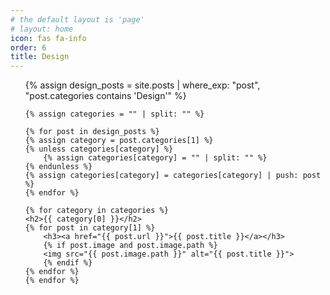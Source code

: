 ```yaml
---
# the default layout is 'page'
# layout: home
icon: fas fa-info
order: 6
title: Design
---
```


<ul>
    {% assign design_posts = site.posts | where_exp: "post", "post.categories contains 'Design'" %}

    {% assign categories = "" | split: "" %}

    {% for post in design_posts %}
    {% assign category = post.categories[1] %}
    {% unless categories[category] %}
        {% assign categories[category] = "" | split: "" %}
    {% endunless %}
    {% assign categories[category] = categories[category] | push: post %}
    {% endfor %}

    {% for category in categories %}
    <h2>{{ category[0] }}</h2>
    {% for post in category[1] %}
        <h3><a href="{{ post.url }}">{{ post.title }}</a></h3>
        {% if post.image and post.image.path %}
        <img src="{{ post.image.path }}" alt="{{ post.title }}">
        {% endif %}
    {% endfor %}
    {% endfor %}
</ul>